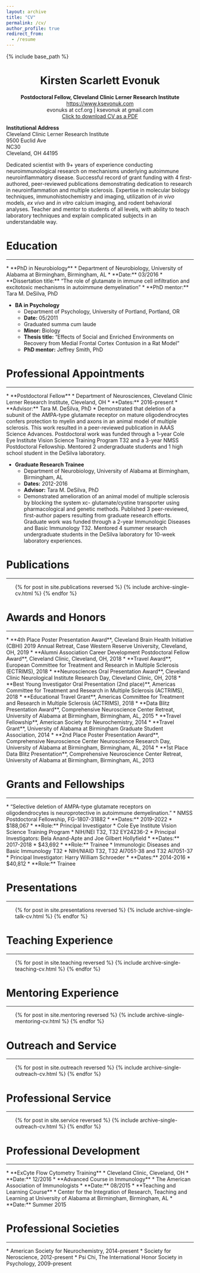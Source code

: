 ```yaml
---
layout: archive
title: "CV"
permalink: /cv/
author_profile: true
redirect_from:
  - /resume
---
```


{% include base_path %}


<h1 class="western" align="center"><b>Kirsten Scarlett Evonuk</b></h1>
<center><b>Postdoctoral Fellow, Cleveland Clinic Lerner Research Institute</b>
<br><a href="https://www.ksevonuk.com">https://www.ksevonuk.com</a>
<br>evonuks at ccf.org | ksevonuk at gmail.com
<br><a href="https://ksevonuk.github.io/files/KSE_CV.pdf" target="_blank">Click to download CV as a PDF</a></center>
<p><b>Institutional Address</b>
<br>Cleveland Clinic Lerner Research Institute
<br>9500 Euclid Ave
<br>NC30
<br>Cleveland, OH 44195</p>

Dedicated scientist with 9+ years of experience conducting neuroimmunological research on mechanisms underlying autoimmune neuroinflammatory disease. Successful record of grant funding with 4 first-authored, peer-reviewed publications demonstrating dedication to research in neuroinflammation and multiple sclerosis. Expertise in molecular biology techniques, immunohistochemistry and imaging, utilization of <i>in vivo</i> models, <i>ex vivo</i> and <i>in vitro</i> calcium imaging, and rodent behavioral analyses. Teacher and mentor to students of all levels, with ability to teach laboratory techniques and explain complicated subjects in an understandable way.


Education
======
<hr>
  * **PhD in Neurobiology**
      * Department of Neurobiology, University of Alabama at Birmingham, Birmingham, AL
      * **Date:** 03/2016
      * **Dissertation title:** “The role of glutamate in immune cell infiltration and excitotoxic mechanisms in autoimmune demyelination”
      * **PhD mentor:** Tara M. DeSilva, PhD
	  

  * **BA in Psychology**
      * Department of Psychology, University of Portland, Portland, OR
      * **Date:** 05/2011
	  * Graduated summa cum laude
	  * **Minor:** Biology
      * **Thesis title:** “Effects of Social and Enriched Environments on Recovery from Medial Frontal Cortex Contusion in a Rat Model”
      * **PhD mentor:** Jeffrey Smith, PhD


Professional Appointments
======
<hr>
  * **Postdoctoral Fellow**
      * Department of Neurosciences, Cleveland Clinic Lerner Research Institute, Cleveland, OH
	  * **Dates:** 2016-present
      * **Advisor:** Tara M. DeSilva, PhD
	  * Demonstrated that deletion of a subunit of the AMPA-type glutamate receptor on mature oligodendrocytes confers protection to myelin and axons in an animal model of multiple sclerosis. This work resulted in a peer-reviewed publication in AAAS Science Advances. Postdoctoral work was funded through a 1-year Cole Eye Institute Vision Science Training Program T32 and a 3-year NMSS Postdoctoral Fellowship. Mentored 2 undergraduate students and 1 high school student in the DeSilva laboratory.

  * **Graduate Research Trainee**
      * Department of Neurobiology, University of Alabama at Birmingham, Birmingham, AL
	  * **Dates:** 2012-2016
      * **Advisor:** Tara M. DeSilva, PhD
	  * Demonstrated amelioration of an animal model of multiple sclerosis by blocking the system xc- glutamate/cystine transporter using pharmacological and genetic methods. Published 3 peer-reviewed, first-author papers resulting from graduate research efforts. Graduate work was funded through a 2-year Immunologic Diseases and Basic Immunology T32. Mentored 4 summer research undergraduate students in the DeSilva laboratory for 10-week laboratory experiences.


Publications
======
<hr>
  <ul>{% for post in site.publications reversed %}
    {% include archive-single-cv.html %}
  {% endfor %}</ul>
  
  
Awards and Honors
======
<hr>
   * **4th Place Poster Presentation Award**, Cleveland Brain Health Initiative (CBHI) 2019 Annual Retreat, Case Western Reserve University, Cleveland, OH, 2019
   * **Alumni Association Career Development Postdoctoral Fellow Award**, Cleveland Clinic, Cleveland, OH, 2018
   * **Travel Award**, European Committee for Treatment and Research in Multiple Sclerosis (ECTRIMS), 2018
   * **Neurosciences Oral Presentation Award**, Cleveland Clinic Neurological Institute Research Day, Cleveland Clinic, OH, 2018
   * **Best Young Investigator Oral Presentation (2nd place)**, Americas Committee for Treatment and Research in Multiple Sclerosis (ACTRIMS), 2018
   * **Educational Travel Grant**, Americas Committee for Treatment and Research in Multiple Sclerosis (ACTRIMS), 2018
   * **Data Blitz Presentation Award**, Comprehensive Neuroscience Center Retreat, University of Alabama at Birmingham, Birmingham, AL, 2015
   * **Travel Fellowship**, American Society for Neurochemistry, 2014
   * **Travel Grant**, University of Alabama at Birmingham Graduate Student Association, 2014
   * **2nd Place Poster Presentation Award**, Comprehensive Neuroscience Center Neuroscience Research Day, University of Alabama at Birmingham, Birmingham, AL, 2014
   * **1st Place Data Blitz Presentation**, Comprehensive Neuroscience Center Retreat, University of Alabama at Birmingham, Birmingham, AL, 2013
   
   
Grants and Fellowships
======
<hr>
  * “Selective deletion of AMPA-type glutamate receptors on oligodendrocytes is neuroprotective in autoimmune demyelination.”
      * NMSS Postdoctoral Fellowship, FG-1807-31882
	  * **Dates:** 2019-2022
      * $188,067
	  * **Role:** Principal Investigator
  * Cole Eye Institute Vision Science Training Program
      * NIH/NEI T32, T32 EY24236-2
	  * Principal Investigators: Bela Anand-Apte and Joe Gilbert Hollyfield
	  * **Dates:** 2017-2018
      * $43,692
	  * **Role:** Trainee
  * Immunologic Diseases and Basic Immunology T32
      * NIH/NIAID T32, T32 AI7051-38 and T32 AI7051-37
	  * Principal Investigator: Harry William Schroeder
	  * **Dates:** 2014-2016
      * $40,812
	  * **Role:** Trainee

   
Presentations
======
<hr>
  <ul>{% for post in site.presentations reversed %}
    {% include archive-single-talk-cv.html %}
  {% endfor %}</ul>
  

Teaching Experience
======
<hr>
  <ul>{% for post in site.teaching reversed %}
    {% include archive-single-teaching-cv.html %}
  {% endfor %}</ul>


Mentoring Experience
======
<hr>
  <ul>{% for post in site.mentoring reversed %}
    {% include archive-single-mentoring-cv.html %}
  {% endfor %}</ul>
  
  
Outreach and Service
======
<hr>
  <ul>{% for post in site.outreach reversed %}
    {% include archive-single-outreach-cv.html %}
  {% endfor %}</ul>


Professional Service
======
<hr>
  <ul>{% for post in site.service reversed %}
    {% include archive-single-outreach-cv.html %}
  {% endfor %}</ul>
  

Professional Development
======
<hr>
  * **ExCyte Flow Cytometry Training**
      * Cleveland Clinic, Cleveland, OH
	  * **Date:** 12/2016
  * **Advanced Course in Immunology**
      * The American Association of Immunologists
	  * **Date:** 08/2015
  * **Teaching and Learning Course**
      * Center for the Integration of Research, Teaching and Learning at University of Alabama at Birmingham, Birmingham, AL
	  * **Date:** Summer 2015
	  
	  
Professional Societies
======
<hr>
  * American Society for Neurochemistry, 2014-present
  * Society for Neroscience, 2012-present
  * Psi Chi, The International Honor Society in Psychology, 2009-present